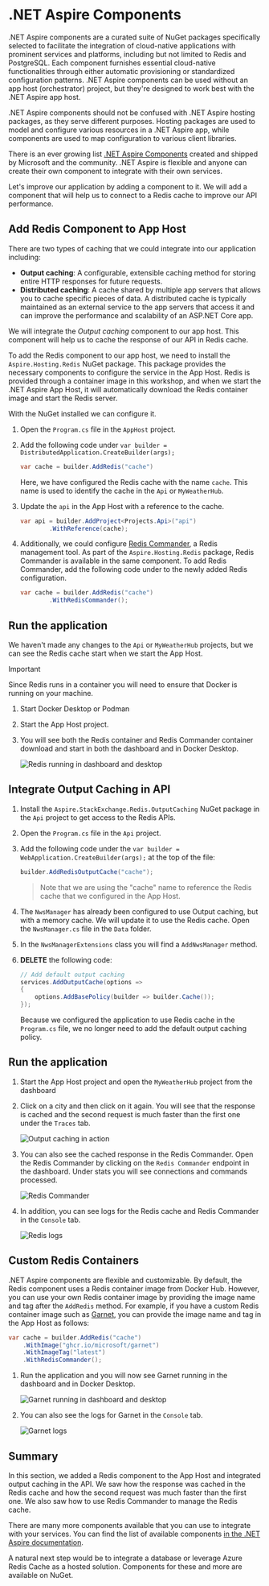 # .NET Aspire Components

.NET Aspire components are a curated suite of NuGet packages specifically selected to facilitate the integration of cloud-native applications with prominent services and platforms, including but not limited to Redis and PostgreSQL. Each component furnishes essential cloud-native functionalities through either automatic provisioning or standardized configuration patterns. .NET Aspire components can be used without an app host (orchestrator) project, but they're designed to work best with the .NET Aspire app host.

.NET Aspire components should not be confused with .NET Aspire hosting packages, as they serve different purposes. Hosting packages are used to model and configure various resources in a .NET Aspire app, while components are used to map configuration to various client libraries.

There is an ever growing list [.NET Aspire Components](https://learn.microsoft.com/dotnet/aspire/fundamentals/components-overview?tabs=dotnet-cli#available-components) created and shipped by Microsoft and the community. .NET Aspire is flexible and anyone can create their own component to integrate with their own services.


Let's improve our application by adding a component to it. We will add a component that will help us to connect to a Redis cache to improve our API performance.

## Add Redis Component to App Host

There are two types of caching that we could integrate into our application including:

- **Output caching**: A configurable, extensible caching method for storing entire HTTP responses for future requests.
- **Distributed caching**: A cache shared by multiple app servers that allows you to cache specific pieces of data. A distributed cache is typically maintained as an external service to the app servers that access it and can improve the performance and scalability of an ASP.NET Core app.

We will integrate the _Output caching_ component to our app host. This component will help us to cache the response of our API in Redis cache. 

To add the Redis component to our app host, we need to install the `Aspire.Hosting.Redis` NuGet package. This package provides the necessary components to configure the service in the App Host. Redis is provided through a container image in this workshop, and when we start the .NET Aspire App Host, it will automatically download the Redis container image and start the Redis server.

With the NuGet installed we can configure it.

1. Open the `Program.cs` file in the `AppHost` project.
1. Add the following code under `var builder = DistributedApplication.CreateBuilder(args);`

	```csharp
	var cache = builder.AddRedis("cache")
	```
	Here, we have configured the Redis cache with the name `cache`. This name is used to identify the cache in the `Api` or `MyWeatherHub`.
1. Update the `api` in the App Host with a reference to the cache.

	```csharp
	var api = builder.AddProject<Projects.Api>("api")
			.WithReference(cache);
	```

1. Additionally, we could configure [Redis Commander](https://joeferner.github.io/redis-commander/), a Redis management tool. As part of the `Aspire.Hosting.Redis` package,  Redis Commander is available in the same component. To add Redis Commander, add the following code under to the newly added Redis configuration.

	```csharp
	var cache = builder.AddRedis("cache")
			.WithRedisCommander();
	```

## Run the application

We haven't made any changes to the `Api` or `MyWeatherHub` projects, but we can see the Redis cache start when we start the App Host. 

> [!IMPORTANT]
> Since Redis runs in a container you will need to ensure that Docker is running on your machine.

1. Start Docker Desktop or Podman
1. Start the App Host project.
1. You will see both the Redis container and Redis Commander container download and start in both the dashboard and in Docker Desktop.

	![Redis running in dashboard and desktop](./media/redis-started.png)

## Integrate Output Caching in API

1. Install the `Aspire.StackExchange.Redis.OutputCaching` NuGet package in the `Api` project to get access to the Redis APIs.
1. Open the `Program.cs` file in the `Api` project.
1. Add the following code under the `var builder = WebApplication.CreateBuilder(args);` at the top of the file:

	```csharp
	builder.AddRedisOutputCache("cache");
	```

	> Note that we are using the "cache" name to reference the Redis cache that we configured in the App Host.
1. The `NwsManager` has already been configured to use Output caching, but with a memory cache. We will update it to use the Redis cache. Open the `NwsManager.cs` file in the `Data` folder.
1. In the `NwsManagerExtensions` class you will find a `AddNwsManager` method.
1. **DELETE** the following code:

	```csharp
	// Add default output caching
	services.AddOutputCache(options =>
	{
		options.AddBasePolicy(builder => builder.Cache());
	});
	```

	Because we configured the application to use Redis cache in the `Program.cs` file, we no longer need to add the default output caching policy.


## Run the application
1. Start the App Host project and open the `MyWeatherHub` project from the dashboard
1. Click on a city and then click on it again. You will see that the response is cached and the second request is much faster than the first one under the `Traces` tab.

	![Output caching in action](./media/output-caching.png)


1. You can also see the cached response in the Redis Commander. Open the Redis Commander by clicking on the `Redis Commander` endpoint in the dashboard. Under stats you will see connections and commands processed.

	![Redis Commander](./media/redis-commander.png)
1. In addition, you can see logs for the Redis cache and Redis Commander in the `Console` tab.

	![Redis logs](./media/redis-logs.png)


## Custom Redis Containers

.NET Aspire components are flexible and customizable. By default, the Redis component uses a Redis container image from Docker Hub. However, you can use your own Redis container image by providing the image name and tag after the `AddRedis` method. For example, if you have a custom Redis container image such as [Garnet](https://github.com/microsoft/garnet), you can provide the image name and tag in the App Host as follows:

```csharp
var cache = builder.AddRedis("cache")
	.WithImage("ghcr.io/microsoft/garnet")
	.WithImageTag("latest")
	.WithRedisCommander();
```

1. Run the application and you will now see Garnet running in the dashboard and in Docker Desktop.

	![Garnet running in dashboard and desktop](./media/garnet-started.png)
1. You can also see the logs for Garnet in the `Console` tab.

	![Garnet logs](./media/garnet-logs.png)


## Summary
In this section, we added a Redis component to the App Host and integrated output caching in the API. We saw how the response was cached in the Redis cache and how the second request was much faster than the first one. We also saw how to use Redis Commander to manage the Redis cache.

There are many more components available that you can use to integrate with your services. You can find the list of available components [in the .NET Aspire documentation](https://learn.microsoft.com/dotnet/aspire/fundamentals/components-overview?tabs=dotnet-cli#available-components).

A natural next step would be to integrate a database or leverage Azure Redis Cache as a hosted solution. Components for these and more are available on NuGet.
